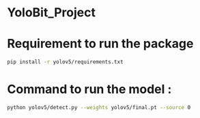 # YoloBit_Project

# Requirement to run the package
```bash
pip install -r yolov5/requirements.txt 
```
# Command to run the model :
```bash
python yolov5/detect.py --weights yolov5/final.pt --source 0                               # webcam
```
